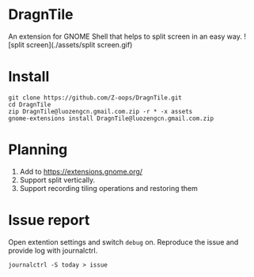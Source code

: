 # DragnTile
An extension for GNOME Shell that helps to split screen in an easy way.
![split screen](./assets/split screen.gif)

# Install
```shell
git clone https://github.com/Z-oops/DragnTile.git
cd DragnTile
zip DragnTile@luozengcn.gmail.com.zip -r * -x assets
gnome-extensions install DragnTile@luozengcn.gmail.com.zip 
```

# Planning
1. Add to https://extensions.gnome.org/
2. Support split vertically.
3. Support recording tiling operations and restoring them 

# Issue report
Open extention settings and switch `debug` on. Reproduce the issue and provide log with journalctrl.
```shell
journalctrl -S today > issue
```
